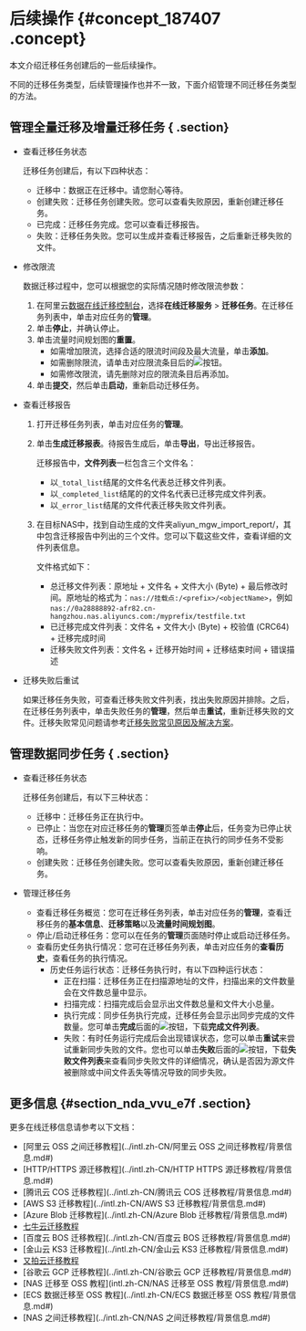 # 后续操作 {#concept_187407 .concept}

本文介绍迁移任务创建后的一些后续操作。

不同的迁移任务类型，后续管理操作也并不一致，下面介绍管理不同迁移任务类型的方法。

## 管理全量迁移及增量迁移任务 { .section}

-   查看迁移任务状态

    迁移任务创建后，有以下四种状态：

    -   迁移中：数据正在迁移中。请您耐心等待。
    -   创建失败：迁移任务创建失败。您可以查看失败原因，重新创建迁移任务。
    -   已完成：迁移任务完成。您可以查看迁移报告。
    -   失败：迁移任务失败。您可以生成并查看迁移报告，之后重新迁移失败的文件。
-   修改限流

    数据迁移过程中，您可以根据您的实际情况随时修改限流参数：

    1.  在阿里云[数据在线迁移控制台](https://mgw.console.aliyun.com/#/job?_k=6w2hbo)，选择**在线迁移服务** \> **迁移任务**。在迁移任务列表中，单击对应任务的**管理**。
    2.  单击**停止**，并确认停止。
    3.  单击流量时间规划图的**重置**。
        -   如需增加限流，选择合适的限流时间段及最大流量，单击**添加**。
        -   如需删除限流，请单击对应限流条目后的![](http://static-aliyun-doc.oss-cn-hangzhou.aliyuncs.com/assets/img/40521/155859191830945_zh-CN.png)按钮。
        -   如需修改限流，请先删除对应的限流条目后再添加。
    4.  单击**提交**，然后单击**启动**，重新启动迁移任务。
-   查看迁移报告
    1.  打开迁移任务列表，单击对应任务的**管理**。
    2.  单击**生成迁移报表**。待报告生成后，单击**导出**，导出迁移报告。

        迁移报告中，**文件列表**一栏包含三个文件名：

        -   以`_total_list`结尾的文件名代表总迁移文件列表。
        -   以`_completed_list`结尾的的文件名代表已迁移完成文件列表。
        -   以`_error_list`结尾的文件代表迁移失败文件列表。
    3.  在目标NAS中，找到自动生成的文件夹aliyun\_mgw\_import\_report/，其中包含迁移报告中列出的三个文件。您可以下载这些文件，查看详细的文件列表信息。

        文件格式如下：

        -   总迁移文件列表：原地址 + 文件名 + 文件大小 \(Byte\) + 最后修改时间。原地址的格式为：`nas://挂载点:/<prefix>/<objectName>`，例如 `nas://0a28888892-afr82.cn-hangzhou.nas.aliyuncs.com:/myprefix/testfile.txt`
        -   已迁移完成文件列表：文件名 + 文件大小 \(Byte\) + 校验值 \(CRC64\) + 迁移完成时间
        -   迁移失败文件列表：文件名 + 迁移开始时间 + 迁移结束时间 + 错误描述
-   迁移失败后重试

    如果迁移任务失败，可查看迁移失败文件列表，找出失败原因并排除。之后，在迁移任务列表中，单击失败任务的**管理**，然后单击**重试**，重新迁移失败的文件。迁移失败常见问题请参考[迁移失败常见原因及解决方案](../intl.zh-CN/常见问题/迁移失败常见原因及解决方案.md#)。


## 管理数据同步任务 { .section}

-   查看迁移任务状态

    迁移任务创建后，有以下三种状态：

    -   迁移中：迁移任务正在执行中。
    -   已停止：当您在对应迁移任务的**管理**页签单击**停止**后，任务变为已停止状态，迁移任务停止触发新的同步任务，当前正在执行的同步任务不受影响。
    -   创建失败：迁移任务创建失败。您可以查看失败原因，重新创建迁移任务。
-   管理迁移任务
    -   查看迁移任务概览：您可在迁移任务列表，单击对应任务的**管理**，查看迁移任务的**基本信息**、**迁移策略**以及**流量时间规划图**。
    -   停止/启动迁移任务：您可以在任务的**管理**页面随时停止或启动迁移任务。
    -   查看历史任务执行情况：您可在迁移任务列表，单击对应任务的**查看历史**，查看任务的执行情况。
        -   历史任务运行状态：迁移任务执行时，有以下四种运行状态：
            -   正在扫描：迁移任务正在扫描源地址的文件，扫描出来的文件数量会在文件数总量中显示。
            -   扫描完成：扫描完成后会显示出文件数总量和文件大小总量。
            -   执行完成：同步任务执行完成，迁移任务会显示出同步完成的文件数量。您可单击**完成**后面的![](http://static-aliyun-doc.oss-cn-hangzhou.aliyuncs.com/assets/img/65251/155859191833279_zh-CN.png)按钮，下载**完成文件列表**。
            -   失败：有时任务运行完成后会出现错误状态，您可以单击**重试**来尝试重新同步失败的文件。您也可以单击**失败**后面的![](http://static-aliyun-doc.oss-cn-hangzhou.aliyuncs.com/assets/img/65251/155859191833279_zh-CN.png)按钮，下载**失败文件列表**来查看同步失败文件的详细情况，确认是否因为源文件被删除或中间文件丢失等情况导致的同步失败。

## 更多信息 {#section_nda_vvu_e7f .section}

更多在线迁移信息请参考以下文档：

-   [阿里云 OSS 之间迁移教程](../intl.zh-CN/阿里云 OSS 之间迁移教程/背景信息.md#)
-   [HTTP/HTTPS 源迁移教程](../intl.zh-CN/HTTP HTTPS 源迁移教程/背景信息.md#)
-   [腾讯云 COS 迁移教程](../intl.zh-CN/腾讯云 COS 迁移教程/背景信息.md#)
-   [AWS S3 迁移教程](../intl.zh-CN/AWS S3 迁移教程/背景信息.md#)
-   [Azure Blob 迁移教程](../intl.zh-CN/Azure Blob 迁移教程/背景信息.md#)
-   [七牛云迁移教程](../intl.zh-CN/七牛云迁移教程/背景信息.md#)
-   [百度云 BOS 迁移教程](../intl.zh-CN/百度云 BOS 迁移教程/背景信息.md#)
-   [金山云 KS3 迁移教程](../intl.zh-CN/金山云 KS3 迁移教程/背景信息.md#)
-   [又拍云迁移教程](../intl.zh-CN/又拍云迁移教程/背景信息.md#)
-   [谷歌云 GCP 迁移教程](../intl.zh-CN/谷歌云 GCP 迁移教程/背景信息.md#)
-   [NAS 迁移至 OSS 教程](intl.zh-CN/NAS 迁移至 OSS 教程/背景信息.md#)
-   [ECS 数据迁移至 OSS 教程](../intl.zh-CN/ECS 数据迁移至 OSS 教程/背景信息.md#)
-   [NAS 之间迁移教程](../intl.zh-CN/NAS 之间迁移教程/背景信息.md#)

